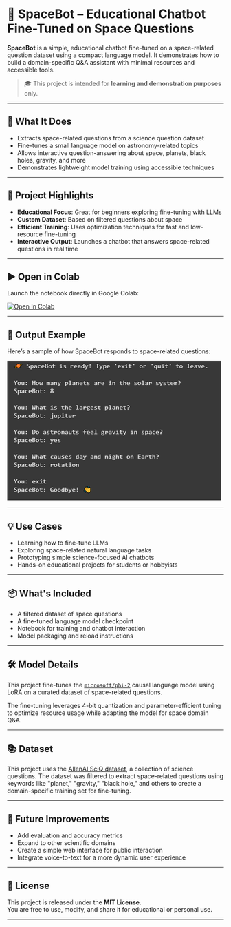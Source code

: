 # 🚀 SpaceBot – Educational Chatbot Fine-Tuned on Space Questions

**SpaceBot** is a simple, educational chatbot fine-tuned on a space-related question dataset using a compact language model. It demonstrates how to build a domain-specific Q&A assistant with minimal resources and accessible tools.

> 🎓 This project is intended for **learning and demonstration purposes** only.

---

## 🌌 What It Does

- Extracts space-related questions from a science question dataset  
- Fine-tunes a small language model on astronomy-related topics  
- Allows interactive question-answering about space, planets, black holes, gravity, and more  
- Demonstrates lightweight model training using accessible techniques  

---

## 📁 Project Highlights

- **Educational Focus**: Great for beginners exploring fine-tuning with LLMs  
- **Custom Dataset**: Based on filtered questions about space  
- **Efficient Training**: Uses optimization techniques for fast and low-resource fine-tuning  
- **Interactive Output**: Launches a chatbot that answers space-related questions in real time  

---

## ▶️ Open in Colab

Launch the notebook directly in Google Colab:

[![Open In Colab](https://colab.research.google.com/assets/colab-badge.svg)](https://colab.research.google.com/github/Mo-kw/spacebot-educational-llm/blob/main/LLM_space.ipynb)

---

## 🧠 Output Example

Here’s a sample of how SpaceBot responds to space-related questions:

![Output Example](https://github.com/Mo-kw/spacebot-educational-llm/raw/main/Capture.PNG)




---

## 💡 Use Cases

- Learning how to fine-tune LLMs  
- Exploring space-related natural language tasks  
- Prototyping simple science-focused AI chatbots  
- Hands-on educational projects for students or hobbyists  

---

## 📦 What's Included

- A filtered dataset of space questions  
- A fine-tuned language model checkpoint  
- Notebook for training and chatbot interaction  
- Model packaging and reload instructions  

---
## 🛠️ Model Details

This project fine-tunes the [`microsoft/phi-2`](https://huggingface.co/microsoft/phi-2) causal language model using LoRA on a curated dataset of space-related questions. 

The fine-tuning leverages 4-bit quantization and parameter-efficient tuning to optimize resource usage while adapting the model for space domain Q&A.

---
## 📚 Dataset

This project uses the [AllenAI SciQ dataset](https://huggingface.co/datasets/allenai/sciq), a collection of science questions. The dataset was filtered to extract space-related questions using keywords like "planet," "gravity," "black hole," and others to create a domain-specific training set for fine-tuning.

---

## 🔮 Future Improvements

- Add evaluation and accuracy metrics  
- Expand to other scientific domains  
- Create a simple web interface for public interaction  
- Integrate voice-to-text for a more dynamic user experience  

---

## 📜 License

This project is released under the **MIT License**.  
You are free to use, modify, and share it for educational or personal use.

---

